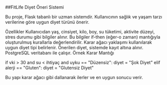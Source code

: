##FitLife Diyet Öneri Sistemi

Bu proje, Flask tabanlı bir uzman sistemdir. Kullanıcının sağlık ve yaşam tarzı verilerine göre uygun diyet türünü önerir.

Özellikler
Kullanıcıdan yaş, cinsiyet, kilo, boy, su tüketimi, aktivite düzeyi, stres durumu gibi bilgiler alınır.
Bu bilgiler if-then (eğer-o zaman) mantığıyla oluşturulmuş kurallarla değerlendirilir.
Karar ağacı yaklaşımı kullanılarak uygun diyet tipi belirlenir.
Önerilen diyet, sistemde kayıt altına alınır.
PostgreSQL veritabanı ile çalışır.
Örnek Karar Mantığı

if vki > 30 and su < ihtiyaç and uyku == "Düzensiz":
    diyet = "Şok Diyet"
elif alerji == "Gluten":
    diyet = "Glutensiz Diyet"

    
Bu yapı karar ağacı gibi dallanarak ilerler ve en uygun sonucu verir.



